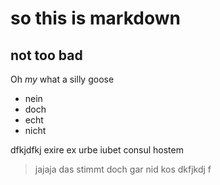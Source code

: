 so this is markdown
===================
not too bad
-----------
Oh *my* what a silly goose

* nein
* doch
* echt
* nicht

dfkjdfkj exire ex urbe iubet consul hostem

> jajaja das stimmt doch gar nid
> kos dkfjkdj f
